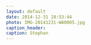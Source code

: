 ```yaml
---
layout: default
date: 2014-12-31 18:53:44
photo: IMG-20141231-WA0005.jpg
caption_header:  
caption: Stephan
---
```

